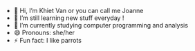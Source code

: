 - 👋 Hi, I’m Khiet Van or you can call me Joanne
- 👀 I’m still learning new stuff everyday !
- 🌱 I’m currently studying computer programming and analysis
- 😄 Pronouns: she/her
- ⚡ Fun fact: I like parrots

<!---
khietvan123/khietvan123 is a ✨ special ✨ repository because its `README.md` (this file) appears on your GitHub profile.
You can click the Preview link to take a look at your changes.
--->
